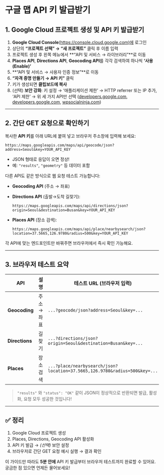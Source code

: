 # 구글 맵 API 키 발급받기

## 1. Google Cloud 프로젝트 생성 및 API 키 발급받기

1. **Google Cloud Console**([https://console.cloud.google.com)에](https://console.cloud.google.com%29에) 로그인
2. 상단의 **“프로젝트 선택” → “새 프로젝트”** 클릭 후 이름 입력
3. 프로젝트 생성 후 왼쪽 메뉴에서 \*\*“API 및 서비스 → 라이브러리”\*\*로 이동
4. **Places API**, **Directions API**, **Geocoding API**를 각각 검색하여 하나씩 **‘사용(Enable)’**
5. \*\*“API 및 서비스 → 사용자 인증 정보”\*\*로 이동
6. **“자격 증명 만들기 → API 키”** 클릭
7. 키가 생성되면 **클립보드에 복사**
8. (선택) **보안 강화**: 키 설정 → ‘애플리케이션 제한’ → HTTP referrer 또는 IP 추가, ‘API 제한’ → 위 세 가지 API만 선택 ([developers.google.com][1], [developers.google.com][2], [wpsocialninja.com][3])

---

## 2. 간단 GET 요청으로 확인하기

복사한 **API 키**를 아래 URL에 붙여 넣고 브라우저 주소창에 입력해 보세요:

```
https://maps.googleapis.com/maps/api/geocode/json?address=Seoul&key=YOUR_API_KEY
```

* JSON 형태로 응답이 오면 정상!
* 예: `"results"`, `"geometry"` 등 데이터 포함&#x20;

다른 API도 같은 방식으로 웹 요청 테스트 가능합니다:

* **Geocoding API** (주소 → 좌표)
* **Directions API** (출발→도착 길찾기):

  ```
  https://maps.googleapis.com/maps/api/directions/json?origin=Seoul&destination=Busan&key=YOUR_API_KEY
  ```
* **Places API** (장소 검색):

  ```
  https://maps.googleapis.com/maps/api/place/nearbysearch/json?location=37.5665,126.9780&radius=500&key=YOUR_API_KEY
  ```

각 API에 맞는 엔드포인트만 바꿔주면 브라우저에서 즉시 확인 가능해요.

---

## 3. 브라우저 테스트 요약

| API            | 설명      | 테스트 URL (브라우저 입력)                                                          |
| -------------- | ------- | -------------------------------------------------------------------------- |
| **Geocoding**  | 주소 → 좌표 | `...?geocode/json?address=Seoul&key=...`                                   |
| **Directions** | 길찾기     | `...?directions/json?origin=Seoul&destination=Busan&key=...`               |
| **Places**     | 장소 검색   | `...?place/nearbysearch/json?location=37.5665,126.9780&radius=500&key=...` |

> `"results"` 와 `"status": "OK"` 같이 JSON이 정상적으로 반환되면 발급, 활성화, 요청 모두 성공한 것입니다!

---

## ✅ 정리

1. Google Cloud 프로젝트 생성
2. Places, Directions, Geocoding API 활성화
3. API 키 발급 → *(선택)* 보안 설정
4. 브라우저로 간단 GET 요청 예시 실행 → 결과 확인

이 가이드만 따라도 **5분 안에** API 키 발급부터 브라우저 테스트까지 완료할 수 있어요.
궁금한 점 있으면 언제든 물어보세요!

[1]: https://developers.google.com/maps/documentation/geocoding/get-api-key?utm_source=chatgpt.com "Use API Keys with Geocoding API | Google for Developers"
[2]: https://developers.google.com/maps/documentation/geocoding/start?utm_source=chatgpt.com "Get Started | Geocoding API - Google for Developers"
[3]: https://wpsocialninja.com/get-google-places-api-key/?utm_source=chatgpt.com "How to Generate Google Places API Key (Ultimate Guide)"

